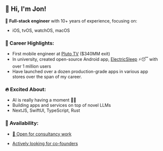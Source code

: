 ## 👋 Hi, I'm Jon!

🎯 **Full-stack engineer** with 10+ years of experience, focusing on:

- iOS, tvOS, watchOS, macOS

### 🚀 Career Highlights:

- First mobile engineer at [Pluto TV](https://www.paramount.com/press/viacom-agrees-to-acquire-pluto-tv) ($340MM exit)
- In university, created open-source Android app, [ElectricSleep](https://github.com/jondwillis/electricsleep) ⚡😴 with over 1 million users
- Have launched over a dozen production-grade apps in various app stores over the span of my career.

### 🔥 Excited About:

- AI is really having a moment 🤖💡
- Building apps and services on top of novel LLMs
- NextJS, SwiftUI, TypeScript, Rust

### 💼 Availability:

- [📧 Open for consultancy work](mailto:jonwilldoit+ghrm@proton.me)

- [Actively looking for co-founders](mailto:jonwilldoit+ghrm@proton.me)

